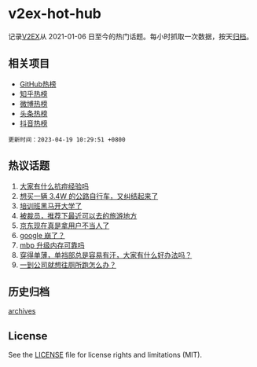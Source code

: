 # v2ex-hot-hub

 记录[V2EX](https://www.v2ex.com/)从 2021-01-06 日至今的热门话题。每小时抓取一次数据，按天[归档](archives)。
 
 ## 相关项目

- [GitHub热榜](https://github.com/it985/github-hot-hub)
- [知乎热榜](https://github.com/it985/zhihu-hot-hub)
- [微博热榜](https://github.com/it985/weibo-hot-hub)
- [头条热榜](https://github.com/it985/toutiao-hot-hub)
- [抖音热榜](https://github.com/it985/douyin-hot-hub)


 `更新时间：2023-04-19 10:29:51 +0800`

## 热议话题

1. [大家有什么抗痘经验吗](https://www.v2ex.com/t/933376)
1. [想买一辆 3.4W 的公路自行车，又纠结起来了](https://www.v2ex.com/t/933545)
1. [培训班黑马开大学了](https://www.v2ex.com/t/933468)
1. [被裁员，推荐下最近可以去的旅游地方](https://www.v2ex.com/t/933498)
1. [京东现在真是拿用户不当人了](https://www.v2ex.com/t/933403)
1. [google 崩了？](https://www.v2ex.com/t/933636)
1. [mbp 升级内存可靠吗](https://www.v2ex.com/t/933378)
1. [穿得单薄，单裆部总是容易有汗，大家有什么好办法吗？](https://www.v2ex.com/t/933388)
1. [一到公司就想往厕所跑怎么办？](https://www.v2ex.com/t/933623)

## 历史归档

[archives](archives)

## License

See the [LICENSE](LICENSE) file for license rights and limitations (MIT).
